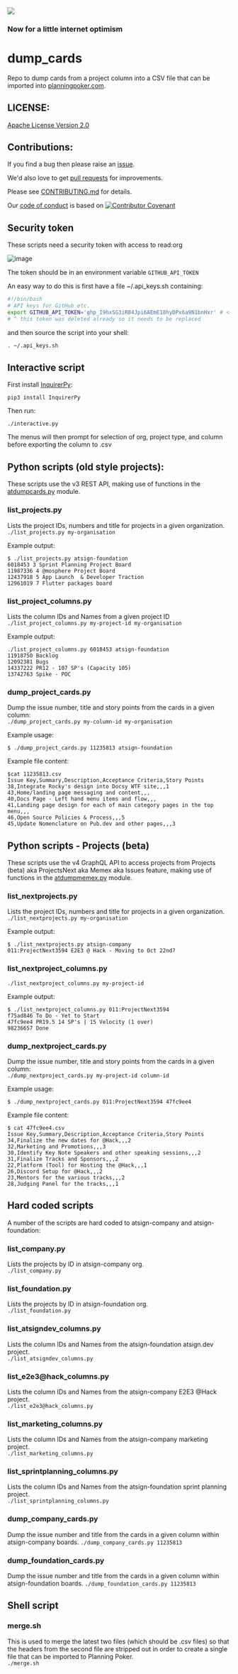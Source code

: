 <img src="https://atsign.dev/assets/img/@dev.png?sanitize=true">

### Now for a little internet optimism

# dump_cards
Repo to dump cards from a project column into a CSV file that can be imported
into [planningpoker.com](https://www.planningpoker.com/).

## LICENSE:

[Apache License Version 2.0](https://www.apache.org/licenses/LICENSE-2.0) 

## Contributions:

If you find a bug then please raise an
[issue](https://github.com/atsign-company/dump_cards/issues).

We'd also love to get [pull requests](https://github.com/atsign-company/dump_cards/pulls)
for improvements.

Please see [CONTRIBUTING.md](CONTRIBUTING.md) for details.

Our [code of conduct](code_of_conduct.md) is based on
[![Contributor Covenant](https://img.shields.io/badge/Contributor%20Covenant-2.0-4baaaa.svg)](code_of_conduct.md)

## Security token

These scripts need a security token with access to read:org 

![image](https://user-images.githubusercontent.com/478926/133479440-04abd22f-d3c3-4082-90ad-1431898839ce.png)

The token should be in an environment variable `GITHUB_API_TOKEN`

An easy way to do this is first have a file ~/.api_keys.sh containing:

```bash
#!/bin/bash
# API keys for GitHub etc.
export GITHUB_API_TOKEN='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' # <- put your token here
# ^ this token was deleted already so it needs to be replaced
```

and then source the script into your shell:

```bash
. ~/.api_keys.sh
```

## Interactive script

First install [InquirerPy](https://pypi.org/project/inquirerpy/):

```
pip3 install InquirerPy
```

Then run:

```
./interactive.py
```

The menus will then prompt for selection of org, project type, and column
before exporting the column to .csv


## Python scripts (old style projects):

These scripts use the v3 REST API, making use of functions in the
[atdumpcards.py](atdumpcards.py) module.

### list_projects.py

Lists the project IDs, numbers and title for projects in a given organization.  
`./list_projects.py my-organisation`

Example output:  
```
$ ./list_projects.py atsign-foundation
6018453 3 Sprint Planning Project Board
11987336 4 @mosphere Project Board
12437918 5 App Launch  & Developer Traction
12961019 7 Flutter packages board
```

### list_project_columns.py

Lists the column IDs and Names from a given project ID  
`./list_project_columns.py my-project-id my-organisation`

Example output:  
```
./list_project_columns.py 6018453 atsign-foundation
11918750 Backlog
12092381 Bugs
14337222 PR12 - 107 SP's (Capacity 105)
13742763 Spike - POC
```

### dump_project_cards.py

Dump the issue number, title and story points from the cards in a given
column:  
`./dump_project_cards.py my-column-id my-organisation`

Example usage:
```
$ ./dump_project_cards.py 11235813 atsign-foundation
```

Example file content:
```
$cat 11235813.csv
Issue Key,Summary,Description,Acceptance Criteria,Story Points
38,Integrate Rocky's design into Docsy WTF site,,,1
43,Home/landing page messaging and content,,,
40,Docs Page - Left hand menu items and flow,,,
41,Landing page design for each of main category pages in the top menu,,,
46,Open Source Policies & Process,,,5
45,Update Nomenclature on Pub.dev and other pages,,,3
```

## Python scripts - Projects (beta)

These scripts use the v4 GraphQL API to access projects from Projects (beta)
aka ProjectsNext aka Memex aka Issues feature, making use of functions in
the [atdumpmemex.py](atdumpmemex.py) module.

### list_nextprojects.py

Lists the project IDs, numbers and title for projects in a given organization.  
`./list_nextprojects.py my-organisation`

Example output:
```
$ ./list_nextprojects.py atsign-company
011:ProjectNext3594 E2E3 @ Hack - Moving to Oct 22nd?
```

### list_nextproject_columns.py

`./list_nextproject_columns.py my-project-id`

Example output:

```
$ ./list_nextproject_columns.py 011:ProjectNext3594
f75ad846 To Do - Yet to Start
47fc9ee4 PR19.5 14 SP's | 15 Velocity (1 over)
98236657 Done
```

### dump_nextproject_cards.py

Dump the issue number, title and story points from the cards in a given
column:  
`./dump_nextproject_cards.py my-project-id column-id`

Example usage:
```
$ ./dump_nextproject_cards.py 011:ProjectNext3594 47fc9ee4
```

Example file content:
```
$ cat 47fc9ee4.csv
Issue Key,Summary,Description,Acceptance Criteria,Story Points
34,Finalize the new dates for @Hack,,,2
32,Marketing and Promotions,,,3
30,Identify Key Note Speakers and other speaking sessions,,,2
31,Finalize Tracks and Sponsors,,,2
22,Platform (Tool) for Hosting the @Hack,,,1
26,Discord Setup for @Hack,,,2
23,Mentors for the various tracks,,,2
28,Judging Panel for the tracks,,,1
```

## Hard coded scripts

A number of the scripts are hard coded to atsign-company and atsign-foundation:

### list_company.py

Lists the projects by ID in atsign-company org.  
`./list_company.py`

### list_foundation.py

Lists the projects by ID in atsign-foundation org.  
`./list_foundation.py`

### list_atsigndev_columns.py
Lists the column IDs and Names from the atsign-foundation atsign.dev
project.  
`./list_atsigndev_columns.py`

### list_e2e3‎@hack_columns.py
Lists the column IDs and Names from the atsign-company E2E3 @Hack
project.  
`./list_e2e3@hack_columns.py`

### list_marketing_columns.py
Lists the column IDs and Names from the atsign-company marketing
project.  
`./list_marketing_columns.py`

### list_sprintplanning_columns.py
Lists the column IDs and Names from the atsign-foundation sprint planning
project.  
`./list_sprintplanning_columns.py`

### dump_company_cards.py

Dump the issue number and title from the cards in a given column within
atsign-company boards.
`./dump_company_cards.py 11235813`

### dump_foundation_cards.py

Dump the issue number and title from the cards in a given column within
atsign-foundation boards.
`./dump_foundation_cards.py 11235813`

## Shell script

### merge.sh

This is used to merge the latest two files (which should be .csv files) so
that the headers from the second file are stripped out in order to create
a single file that can be imported to Planning Poker.  
`./merge.sh`
